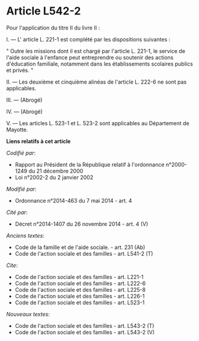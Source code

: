 # Article L542-2

Pour l'application du titre II du livre II : 

I. ― L' article L. 221-1 est complété par les  dispositions suivantes : 

"  Outre les missions dont il est chargé par l'article L. 221-1, le service de l'aide sociale à l'enfance peut entreprendre
ou soutenir des actions d'éducation familiale, notamment dans les établissements scolaires publics et privés. " 

II. ― Les deuxième et cinquième alinéas de l'article L. 222-6 ne sont pas applicables. 

III. ― (Abrogé)

IV. ― (Abrogé)

V. ― Les articles L. 523-1 et L. 523-2 sont applicables au Département de Mayotte.

**Liens relatifs à cet article**

_Codifié par_:

  - Rapport au Président de la République relatif à l'ordonnance n°2000-1249 du 21 décembre 2000
  - Loi n°2002-2 du 2 janvier 2002

_Modifié par_:

  - Ordonnance n°2014-463 du 7 mai 2014 - art. 4

_Cité par_:

  - Décret n°2014-1407 du 26 novembre 2014 - art. 4 (V)

_Anciens textes_:

  - Code de la famille et de l'aide sociale. - art. 231 (Ab)
  - Code de l'action sociale et des familles - art. L541-2 (T)

_Cite_:

  - Code de l'action sociale et des familles - art. L221-1
  - Code de l'action sociale et des familles - art. L222-6
  - Code de l'action sociale et des familles - art. L225-8
  - Code de l'action sociale et des familles - art. L226-1
  - Code de l'action sociale et des familles - art. L523-1

_Nouveaux textes_:

  - Code de l'action sociale et des familles - art. L543-2 (T)
  - Code de l'action sociale et des familles - art. L543-2 (V)

